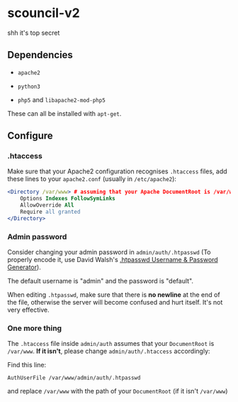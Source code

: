 # scouncil-v2

shh it's top secret

## Dependencies

+ `apache2`

+ `python3`

+ `php5` and `libapache2-mod-php5`

These can all be installed with `apt-get`.

## Configure

### .htaccess
Make sure that your Apache2 configuration recognises `.htaccess` files, add these lines to your `apache2.conf` (usually in `/etc/apache2`):

```apache
<Directory /var/www> # assuming that your Apache DocumentRoot is /var/www
	Options Indexes FollowSymLinks
	AllowOverride All
	Require all granted
</Directory>
```

### Admin password
Consider changing your admin password in `admin/auth/.htpasswd` (To properly encode it, use David Walsh's [.htpasswd Username & Password Generator](http://davidwalsh.name/web-development-tools#htaccess-status-message)).

The default username is "admin" and the password is "default".

When editing `.htpasswd`, make sure that there is **no newline** at the end of the file, otherwise the server will become confused and hurt itself. It's not very effective.

### One more thing
The `.htaccess` file inside `admin/auth` assumes that your `DocumentRoot` is `/var/www`. **If it isn't**, please change `admin/auth/.htaccess` accordingly:

Find this line:

`AuthUserFile /var/www/admin/auth/.htpasswd`

and replace `/var/www` with the path of your `DocumentRoot` (if it isn't `/var/www`)